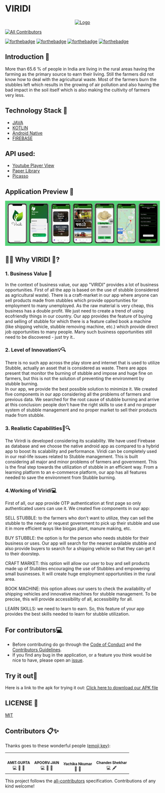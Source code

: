 # VIRIDI

<p align="center">
  <a href="https://github.com/CodeAvengers-Viridi/ViridiApp">
    <img src="https://github.com/CodeAvengers-Viridi/ViridiApp/blob/main/app/src/main/res/drawable/appbanner.png" alt="Logo" >
  </a>
  
  
<!-- ALL-CONTRIBUTORS-BADGE:START - Do not remove or modify this section -->
[![All Contributors](https://img.shields.io/badge/all_contributors-4-orange.svg?style=flat-square)](#contributors-)
<!-- ALL-CONTRIBUTORS-BADGE:END -->

[![forthebadge](https://forthebadge.com/images/badges/built-by-developers.svg)](https://forthebadge.com)
[![forthebadge](https://forthebadge.com/images/badges/powered-by-responsibility.svg)](https://forthebadge.com)
[![forthebadge](https://forthebadge.com/images/badges/open-source.svg)](https://forthebadge.com)
[![forthebadge](https://forthebadge.com/images/badges/made-with-reason.svg)](https://forthebadge.com)

## Introduction 📌
More than 65.6 % of people in India are living in the rural areas having the farming as the primary source to earn their living. Still the farmers did not know how to deal with the agricultural waste. Most of the farmers burn the stubbles left which results in the growing of air pollution and also having the bad impact in the soil itself which is also making the cultivity of farmers very less. 

## Technology Stack 🏁

* [JAVA](https://www.java.com/en/)
* [KOTLIN](https://kotlinlang.org/)
* [Android Native](https://developer.android.com/ndk)
* [FIREBASE](https://firebase.google.com/)
## API used:
* [Youtube Player View](https://developers.google.com/youtube/android/player)
* [Paper Library](https://github.com/pilgr/Paper)
* [Picasso](https://square.github.io/picasso/)

## Application Preview 👀

![image](https://github.com/apoorv11jain/ViridiApp/blob/main/WhatsApp%20Image%202020-11-04%20at%209.04.00%20PM.jpeg)


## 🏃‍♂️ Why VIRIDI 🤔?
### 1. Business Value 💼
In the context of business value, our app "VIRIDI" provides a lot of business opportunities. First of all the app is based on the use of stubble (considered as agricultural waste).  There is a craft-market in our app where anyone can sell products made from stubbles which provide opportunities for employment to many unemployed. As the raw material is very cheap, this business has a double profit. We just need to create a trend of using ecofriendly things in our country.
Our app provides the feature of buying and selling of stubble for which there is a feature called book a machine (like shipping vehicle, stubble removing machine, etc.) which provide direct job opportunities to many people. Many such business opportunities still need to be discovered - just try it..
### 2. Level of Innovation💡🔍
There is no such app across the play store and internet that is used to utilize Stubble, actually an asset that is considered as waste. There are apps present that monitor the burning of stubble and impose and huge fine on farmers, but this is not the solution of preventing the environment by stubble burning.  
In our app, we provide the best possible solution to minimize it. We created five components in our app considering all the problems of farmers and previous data. We searched for the root cause of stubble burning and arrive at this conclusion:  people don't have the right skills to use it and no proper system of stubble management and no proper market to sell their products made from stubble.
### 3. Realistic Capabilities🤖🔍
The Virirdi is developed considering its scalability. We have used Firebase as  database and we choose the native android app as compared to a hybrid app to boost its scalability and performance.  Viridi can be completely used in our real-life issues related to Stubble management. This is built considering all major and minor problems of farmers and government. This is the final step towards the utilization of stubble in an efficient way. From a learning platform to an e-commerce platform, our app has all features needed to save the environment from Stubble burning.
### 4.Working of Viridi💻
First of all, our app provide OTP authentication at first page so only authenticated users can use it.
We created five components in our app:

SELL STUBBLE: to the farmers who don't want to utilize, they can sell the stubble to the needy or request government to pick up their stubble and use it in more efficient ways like biogas plant, manure making, etc.

BUY STUBBLE: the option is for the person who needs stubble for their business or uses. Our app will search for the nearest available stubble and also provide buyers to search for a shipping vehicle so that they can get it to their doorstep.

CRAFT MARKET: this option will allow our user to buy and sell products made up of Stubbles encouraging the use of Stubbles and empowering small businesses. It will create huge employment opportunities in the rural area.

BOOK MACHINE: this option allows our users to check the availability of shipping vehicles and innovative machines for stubble management. To be precise, this will provide accessibility of all, accessibility for all.

LEARN SKILLS: we need to learn to earn. So, this feature of your app provides the best skills needed to learn for stubble utilization.

## For contributors💻
- Before contributing do go through the [Code of Conduct](https://github.com/apoorv11jain/ViridiApp/blob/main/CODE_OF_CONDUCT.md) and the [Contributors Guidelines](https://github.com/apoorv11jain/ViridiApp/blob/main/contribution.md). 
- If you find any bug in the application, or a feature you think would be nice to have, please open an [issue](https://github.com/CodeAvengers-Viridi/ViridiApp/issues).

## Try it out🔌

Here is a link to the apk for trying it out: [Click here to download our APK file](https://drive.google.com/file/d/1L9E63ikpA3_Z-fRElz6-tgILeNyPJsm2/view?usp=sharing)

## LICENSE 📜

[MIT](https://github.com/apoorv11jain/ViridiApp/blob/main/LICENSE)

## Contributors 📋✨

Thanks goes to these wonderful people ([emoji key](https://allcontributors.org/docs/en/emoji-key)):

<!-- ALL-CONTRIBUTORS-LIST:START - Do not remove or modify this section -->
<!-- prettier-ignore-start -->
<!-- markdownlint-disable -->
<table>
  <tr>
      <td align="center"><a href="https://www.linkedin.com/in/amit-gupta-217b75195/"><img src="https://avatars0.githubusercontent.com/u/57069838?s=460&u=28450c4ad783726f6022cc37167c13873a865984&v=4" width="100px;" alt=""/><br /><sub><b> AMIT GUPTA</b></sub></a><br />💻 🤔 🎨 </td>
    <td align="center"><a href="https://www.linkedin.com/in/apoorv-jain-6a847219a/"><img src="https://avatars3.githubusercontent.com/u/55422668?s=460&u=9d10ab85c07a4f443531f756a3520bafb2e847b6&v=4" width="100px;" alt=""/><br /><sub><b>APOORV JAIN</b></sub></a><br />💻 🤔 📖</td>
    <td align="center"><a href="https://www.linkedin.com/in/yachika-nkumar-108734193/"><img src="https://avatars3.githubusercontent.com/u/66946112?s=400&u=90580caaf97b23dcc9609d4eb911d979cf48b749&v=4" width="100px;" alt=""/><br /><sub><b>Yachika Nkumar</b></sub></a><br />🎨 📖 </td>
      <td align="center"><a href="https://github.com/Chander-Shekhar-26"><img src="https://avatars0.githubusercontent.com/u/63891530?s=400&u=09f684f2183020898f2a5329f7f19a9feead783c&v=4" width="100px;" alt=""/><br /><sub><b>Chander Shekhar</b></sub></a><br />💻 🖋 </td>
  </tr>
</table>

<!-- markdownlint-enable -->
<!-- prettier-ignore-end -->
<!-- ALL-CONTRIBUTORS-LIST:END -->

This project follows the [all-contributors](https://github.com/all-contributors/all-contributors) specification. Contributions of any kind welcome!
